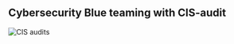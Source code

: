 ## Cybersecurity Blue teaming with CIS-audit
![CIS audits](https://res.cloudinary.com/teepublic/image/private/s--tJrQftmz--/t_Resized%20Artwork/c_fit,g_north_west,h_954,w_954/co_000000,e_outline:48/co_000000,e_outline:inner_fill:48/co_ffffff,e_outline:48/co_ffffff,e_outline:inner_fill:48/co_bbbbbb,e_outline:3:1000/c_mpad,g_center,h_1260,w_1260/b_rgb:eeeeee/t_watermark_lock/c_limit,f_auto,h_630,q_auto:good:420,w_630/v1588510052/production/designs/9748183_0.jpg)
